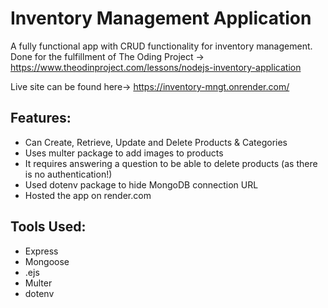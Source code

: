 # Inventory Management Application

A fully functional app with CRUD functionality for inventory management. Done for the fulfillment of The Oding Project -> https://www.theodinproject.com/lessons/nodejs-inventory-application

Live site can be found here-> https://inventory-mngt.onrender.com/

## Features:

* Can Create, Retrieve, Update and Delete Products & Categories
* Uses multer package to add images to products
* It requires answering a question to be able to delete products (as there is no authentication!)
* Used dotenv package to hide MongoDB connection URL
* Hosted the app on render.com

## Tools Used:

* Express
* Mongoose
* .ejs
* Multer
* dotenv
